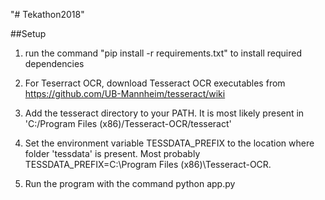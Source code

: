 "# Tekathon2018" 

##Setup

1. run the command "pip install -r requirements.txt" to install required dependencies

2. For Teserract OCR, download Tesseract OCR executables from https://github.com/UB-Mannheim/tesseract/wiki

3. Add the tesseract directory to your PATH. It is most likely present in 'C:/Program Files (x86)/Tesseract-OCR/tesseract'

4. Set the environment variable TESSDATA_PREFIX to the location where folder 'tessdata' is present. Most probably TESSDATA_PREFIX=C:\Program Files (x86)\Tesseract-OCR.

5. Run the program with the command python app.py


